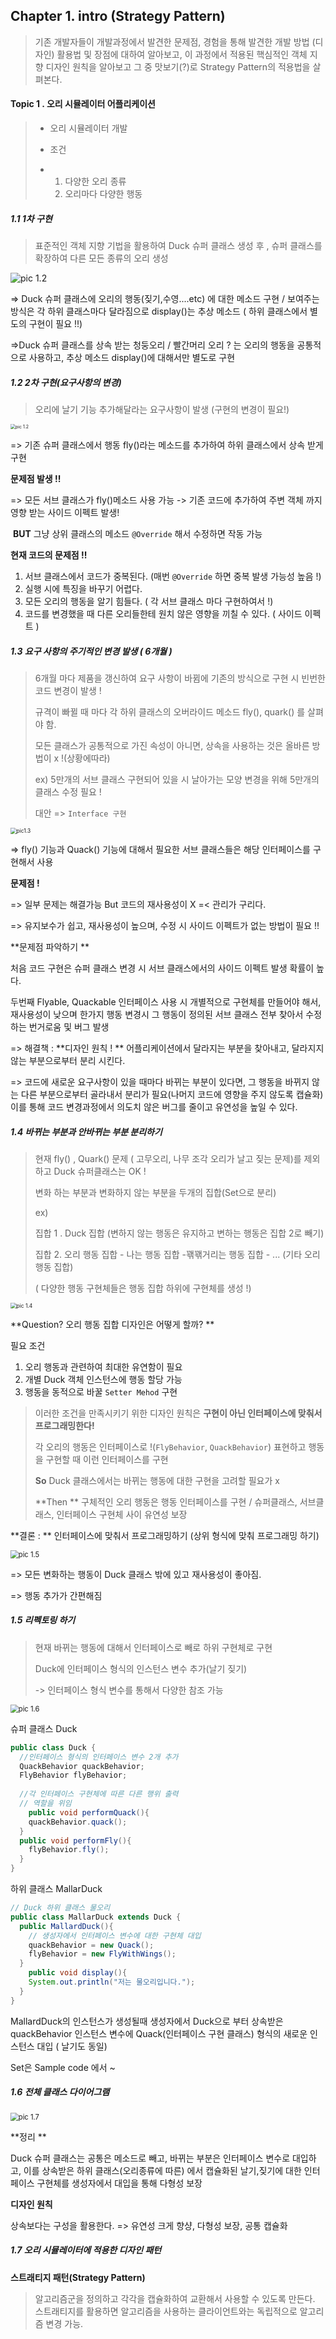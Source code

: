 ## Chapter 1. intro (Strategy Pattern)
> 기존 개발자들이 개발과정에서 발견한 문제점, 경험을 통해 발견한 개발 방법 (디자인) 활용법 및 장점에 대하여 알아보고, 이 과정에서 적용된 핵심적인 객체 지향 디자인 원칙을 알아보고 그 중 맛보기(?)로 Strategy Pattern의 적용법을 살펴본다.



#### Topic 1 . 오리 시뮬레이터 어플리케이션

> - 오리 시뮬레이터 개발
>
> - 조건
> - 1. 다양한 오리 종류
>   2. 오리마다 다양한 행동



##### 1.1 1차 구현

> 표준적인 객체 지향 기법을 활용하여 Duck 슈퍼 클래스 생성 후 , 슈퍼 클래스를 확장하여 다른 모든 종류의 오리 생성



![pic 1.2](./pic_ex1.1.png)



=> Duck 슈퍼 클래스에 오리의 행동(짖기,수영....etc) 에 대한 메소드 구현 / 보여주는 방식은 각 하위 클래스마다 달라짐으로     display()는 추상 메소드 ( 하위 클래스에서 별도의 구현이 필요 !!)

=>Duck 슈퍼 클래스를 상속 받는 청둥오리 / 빨간머리 오리 ? 는 오리의 행동을 공통적으로 사용하고, 추상 메소드 display()에 대해서만 별도로 구현



##### 1.2 2차 구현(요구사항의 변경)

> 오리에 날기 기능 추가해달라는 요구사항이 발생 (구현의 변경이 필요!)

<img src="./pic_ex1.2.png" alt="pic 1.2" style="zoom:50%;" />

=> 기존 슈퍼 클래스에서 행동 fly()라는 메소드를 추가하여 하위 클래스에서 상속 받게 구현



**문제점 발생 !!**

=> 모든 서브 클래스가 fly()메소드 사용 가능 -> 기존 코드에 추가하여 주변 객체 까지 영향 받는 사이드 이펙트 발생!

​    **BUT** 그냥 상위 클래스의 메소드 `@Override` 해서 수정하면 작동 가능



**현재 코드의 문제점 !!**

1. 서브 클래스에서 코드가 중복된다. (매번 `@Override` 하면 중복 발생 가능성 높음 !)
2. 실행 시에 특징을 바꾸기 어렵다.
3. 모든 오리의 행동을 알기 힘들다. ( 각 서브 클래스 마다 구현하여서 !)
4. 코드를 변경했을 때 다른 오리들한테 원치 않은 영향을 끼칠 수 있다. ( 사이드 이펙트 )



##### 1.3  요구 사항의 주기적인 변경 발생 ( 6개월 )

> 6개월 마다 제품을 갱신하여 요구 사항이 바뀜에 기존의 방식으로 구현 시 빈번한 코드 변경이 발생 !
>
> 규격이 빠뀔 때 마다 각 하위 클래스의 오버라이드 메소드 fly(), quark() 를 살펴야 함.
>
> 모든 클래스가 공통적으로 가진 속성이 아니면, 상속을 사용하는 것은 올바른 방법이 x !(상황에따라)
>
> ex) 5만개의 서브 클래스 구현되어 있을 시 날아가는 모양 변경을 위해 5만개의 클래스 수정 필요 !
>
> 대안 => `Interface 구현`

<img src="./pic_ex1.3.png" alt="pic1.3" style="zoom:60%;" />

 => fly()  기능과 Quack() 기능에 대해서 필요한 서브 클래스들은 해당 인터페이스를 구현해서 사용

**문제점 !**

=> 일부 문제는 해결가능 But 코드의 재사용성이 X =< 관리가 구리다.

=> 유지보수가 쉽고, 재사용성이 높으며, 수정 시 사이드 이펙트가 없는 방법이 필요 !!



**문제점 파악하기 **

처음 코드 구현은 슈퍼 클래스 변경 시 서브 클래스에서의 사이드 이펙트 발생 확률이 높다. 

두번째 Flyable, Quackable 인터페이스 사용 시 개별적으로 구현체를 만들어야 해서, 재사용성이 낮으며 한가지 행동 변경시 그 행동이 정의된 서브 클래스 전부 찾아서 수정하는 번거로움 및 버그 발생

=> 해결책 : **디자인 원칙 ! ** 어플리케이션에서 달라지는 부분을 찾아내고, 달라지지 않는 부분으로부터 분리 시킨다.

=> 코드에 새로운 요구사항이 있을 때마다 바뀌는 부분이 있다면, 그 행동을 바뀌지 않는 다른 부분으로부터 골라내서 분리가 필요(나머지 코드에 영향을 주지 않도록 캡슐화) 이를 통해 코드 변경과정에서 의도치 않은 버그를 줄이고 유연성을 높일 수 있다.



##### 1.4 바뀌는 부분과 안바뀌는 부분 분리하기

> 현재 fly() , Quark() 문제 ( 고무오리, 나무 조각 오리가 날고 짖는 문제)를 제외하고 Duck 슈퍼클래스는 OK !
>
> 변화 하는 부분과 변화하지 않는 부분을 두개의 집합(Set으로 분리)
>
> ex)
>
>  집합 1 . Duck 집합 (변하지 않는 행동은 유지하고 변하는 행동은 집합 2로 빼기)
>
>  집합 2. 오리 행동 집합 - 나는 행동 집합  -꽦꽦거리는 행동 집합 - ... (기타 오리 행동 집합)
>
> ( 다양한 행동 구현체들은 행동 집합 하위에 구현체를 생성 !)

<img src="./pic_ex1.4.png" alt="pic 1.4" style="zoom:60%;" />

**Question? 오리 행동 집합 디자인은 어떻게 할까? **

필요 조건

1. 오리 행동과 관련하여 최대한 유연함이 필요
2. 개별 Duck 객체 인스턴스에 행동 할당 가능
3. 행동을 동적으로 바꿀 `Setter Mehod` 구현

> 이러한 조건을 만족시키기 위한 디자인 원칙은 **구현이 아닌 인터페이스에 맞춰서 프로그래밍한다!**
>
> 각 오리의 행동은 인터페이스로 !(`FlyBehavior`, `QuackBehavior`) 표현하고 행동을 구현할 때 이런 인터페이스를 구현
>
> **So** Duck 클래스에서는 바뀌는 행동에 대한 구현을 고려할 필요가 x
>
> **Then ** 구체적인 오리 행동은 행동 인터페이스를 구현 / 슈퍼클래스, 서브클래스, 인터페이스 구현체 사이 유연성 보장

**결론 : ** 인터페이스에 맞춰서 프로그래밍하기 (상위 형식에 맞춰 프로그래밍 하기) 



<img src="./pic_ex1.5.png" alt="pic 1.5" style="zoom:80%;" />

=> 모든 변화하는 행동이 Duck 클래스 밖에 있고 재사용성이 좋아짐.

=> 행동 추가가 간편해짐



##### 1.5 리펙토링 하기

> 현재 바뀌는 행동에 대해서 인터페이스로 빼로 하위 구현체로 구현
>
> Duck에 인터페이스 형식의 인스턴스 변수 추가(날기 짖기)
>
> -> 인터페이스 형식 변수를 통해서 다양한 참조 가능

<img src="./pic_ex1.6.png" alt="pic 1.6" style="zoom:80%;" />

슈퍼 클래스 Duck

```java
public class Duck {
  //인터페이스 형식의 인터페이스 변수 2개 추가
  QuackBehavior quackBehavior;
  FlyBehavior flyBehavior;
	
  //각 인터페이스 구현체에 따른 다른 행위 출력
  // 역할을 위임
	public void performQuack(){
    quackBehavior.quack();
  }
  public void performFly(){
    flyBehavior.fly();
  }
}
```

하위 클래스 MallarDuck

```java
// Duck 하위 클래스 물오리
public class MallarDuck extends Duck {
  public MallardDuck(){
    // 생성자에서 인터페이스 변수에 대한 구현체 대입
    quackBehavior = new Quack();
    flyBehavior = new FlyWithWings();
  }
 	public void display(){
    System.out.println("저는 물오리입니다.");
  }
}
```



MallardDuck의 인스턴스가 생성될때 생성자에서 Duck으로 부터 상속받은 quackBehavior 인스턴스 변수에 Quack(인터페이스 구현 클래스) 형식의 새로운 인스턴스 대입 ( 날기도 동일)

Set은 Sample code 에서 ~



##### 1.6 전체 클래스 다이어그램

<img src="./pic_ex1.7.png" alt="pic 1.7" style="zoom:80%;" />

**정리 **

Duck 슈퍼 클래스는 공통은 메소드로 빼고, 바뀌는 부분은 인터페이스 변수로 대입하고, 이를 상속받은 하위 클래스(오리종류에 따른) 에서 캡슐화된 날기,짖기에 대한 인터페이스 구현체를 생성자에서 대입을 통해 다형성 보장



**디자인 원칙**

상속보다는 구성을 활용한다. => 유연성 크게 향샹, 다형성 보장, 공통 캡슐화



##### 1.7 오리 시뮬레이터에 적용한 디자인 패턴

**스트래티지 패턴(Strategy Pattern)**

> 알고리즘군을 정의하고 각각을 캡슐화하여 교환해서 사용할 수 있도록 만든다. 스트래티지를 활용하면 알고리즘을 사용하는 클라이언트와는 독립적으로 알고리즘 변경 가능.







 





















